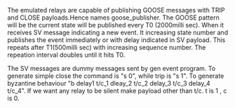 The emulated relays are capable of publishing GOOSE messages with TRIP and CLOSE payloads.Hence names goose_publisher.
The GOOSE pattern will be the current state will be published every T0 (2000milli sec). When it receives SV message indicating a new event. It increasing state number and  publishes the event immediately or with delay indicated in SV payload. This repeats after T1(500milli sec) with increasing sequence number. The repeation interval doubles until it hits T0. 


The SV messages are dummy messages sent by gen event program. To generate simple close the command is "s 0", while trip is "s 1". To generate byzantine behaviour "b delay1 t/c_1 dleay_2 t/c_2 delay_3 t/c_3 delay_4 t/c_4". If we want any relay to be silent make payload other than t/c. t is 1 , c is 0.

